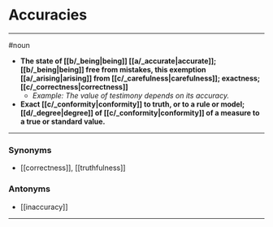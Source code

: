# Accuracies
---
#noun
- **The state of [[b/_being|being]] [[a/_accurate|accurate]]; [[b/_being|being]] free from mistakes, this exemption [[a/_arising|arising]] from [[c/_carefulness|carefulness]]; exactness; [[c/_correctness|correctness]]**
	- _Example: The value of testimony depends on its accuracy._
- **Exact [[c/_conformity|conformity]] to truth, or to a rule or model; [[d/_degree|degree]] of [[c/_conformity|conformity]] of a measure to a true or standard value.**
---
### Synonyms
- [[correctness]], [[truthfulness]]
### Antonyms
- [[inaccuracy]]
---
